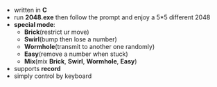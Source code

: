- written in **C**
- run **2048.exe** then follow the prompt and enjoy a 5*5 different 2048
- **special mode**:
  - **Brick**(restrict ur move)
  - **Swirl**(bump then lose a number)
  - **Wormhole**(transmit to another one randomly)
  - **Easy**(remove a number when stuck)
  - **Mix**(mix **Brick**, **Swirl**, **Wormhole**, **Easy**)
- supports **record**
- simply control by keyboard
